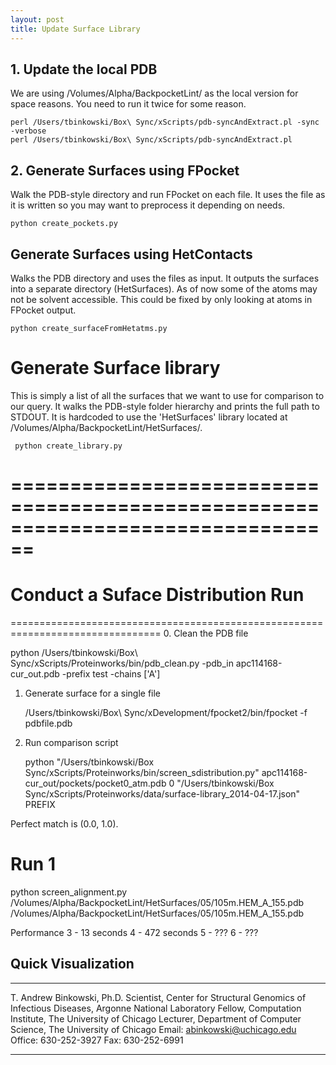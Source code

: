 ```yaml
---
layout: post
title: Update Surface Library
---
```


## 1. Update the local PDB
We are using /Volumes/Alpha/BackpocketLint/ as the local version for space reasons.
You need to run it twice for some reason.

```
perl /Users/tbinkowski/Box\ Sync/xScripts/pdb-syncAndExtract.pl -sync -verbose
perl /Users/tbinkowski/Box\ Sync/xScripts/pdb-syncAndExtract.pl
```
## 2. Generate Surfaces using FPocket
Walk the PDB-style directory and run FPocket on each file.  It uses the file as
it is written so you may want to preprocess it depending on needs.  

`python create_pockets.py`

## Generate Surfaces using HetContacts
Walks the PDB directory and uses the files as input.  It outputs the surfaces into
a separate directory (HetSurfaces).  As of now some of the atoms may not be solvent
accessible.  This could be fixed by only looking at atoms in FPocket output.

`python create_surfaceFromHetatms.py`


Generate Surface library
================================================================================
This is simply a list of all the surfaces that we want to use for comparison to
our query.  It walks the PDB-style folder hierarchy and prints the full path to 
STDOUT.  It is hardcoded to use the 'HetSurfaces' library located at /Volumes/Alpha/BackpocketLint/HetSurfaces/.

	 python create_library.py


================================================================================
================================================================================
Conduct a Suface Distribution Run
================================================================================
================================================================================
0. Clean the PDB file
   
   python /Users/tbinkowski/Box\ Sync/xScripts/Proteinworks/bin/pdb_clean.py -pdb_in apc114168-cur_out.pdb -prefix test -chains ['A']

1. Generate surface for a single file

   /Users/tbinkowski/Box\ Sync/xDevelopment/fpocket2/bin/fpocket -f pdbfile.pdb 

2. Run comparison script


   python  "/Users/tbinkowski/Box Sync/xScripts/Proteinworks/bin/screen_sdistribution.py" apc114168-cur_out/pockets/pocket0_atm.pdb  0 "/Users/tbinkowski/Box Sync/xScripts/Proteinworks/data/surface-library_2014-04-17.json" PREFIX

Perfect match is (0.0, 1.0).


Run 1
================================================================================
python screen_alignment.py /Volumes/Alpha/BackpocketLint/HetSurfaces/05/105m.HEM_A_155.pdb /Volumes/Alpha/BackpocketLint/HetSurfaces/05/105m.HEM_A_155.pdb


Performance 
3 - 13 seconds
4 - 472 seconds
5 - ???
6 - ???


Quick Visualization
--------------------------------------------------------------------------------
--------------------------------------------------------------------------------------------------------------------------------------

T. Andrew Binkowski, Ph.D.
Scientist, Center for Structural Genomics of Infectious Diseases, Argonne National Laboratory
Fellow, Computation Institute, The University of Chicago
Lecturer, Department of Computer Science, The University of Chicago
Email: abinkowski@uchicago.edu
Office: 630-252-3927  Fax: 630-252-6991

--------------------------------------------------------------------------------------------------------------------------------------
